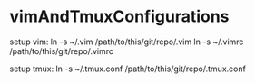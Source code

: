 # vimAndTmuxConfigurations

setup vim:
ln -s ~/.vim /path/to/this/git/repo/.vim
ln -s ~/.vimrc /path/to/this/git/repo/.vimrc

setup tmux:
ln -s ~/.tmux.conf /path/to/this/git/repo/.tmux.conf
